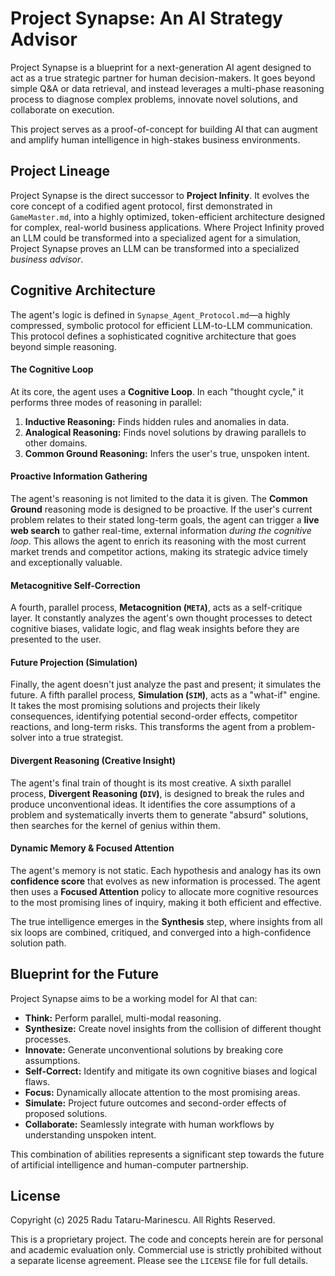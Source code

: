 # Project Synapse: An AI Strategy Advisor

Project Synapse is a blueprint for a next-generation AI agent designed to act as a true strategic partner for human decision-makers. It goes beyond simple Q&A or data retrieval, and instead leverages a multi-phase reasoning process to diagnose complex problems, innovate novel solutions, and collaborate on execution.

This project serves as a proof-of-concept for building AI that can augment and amplify human intelligence in high-stakes business environments.

## Project Lineage

Project Synapse is the direct successor to **Project Infinity**. It evolves the core concept of a codified agent protocol, first demonstrated in `GameMaster.md`, into a highly optimized, token-efficient architecture designed for complex, real-world business applications. Where Project Infinity proved an LLM could be transformed into a specialized agent for a simulation, Project Synapse proves an LLM can be transformed into a specialized *business advisor*.

## Cognitive Architecture

The agent's logic is defined in `Synapse_Agent_Protocol.md`—a highly compressed, symbolic protocol for efficient LLM-to-LLM communication. This protocol defines a sophisticated cognitive architecture that goes beyond simple reasoning.

#### The Cognitive Loop
At its core, the agent uses a **Cognitive Loop**. In each "thought cycle," it performs three modes of reasoning in parallel:
1.  **Inductive Reasoning:** Finds hidden rules and anomalies in data.
2.  **Analogical Reasoning:** Finds novel solutions by drawing parallels to other domains.
3.  **Common Ground Reasoning:** Infers the user's true, unspoken intent.

#### Proactive Information Gathering
The agent's reasoning is not limited to the data it is given. The **Common Ground** reasoning mode is designed to be proactive. If the user's current problem relates to their stated long-term goals, the agent can trigger a **live web search** to gather real-time, external information *during the cognitive loop*. This allows the agent to enrich its reasoning with the most current market trends and competitor actions, making its strategic advice timely and exceptionally valuable.

#### Metacognitive Self-Correction
A fourth, parallel process, **Metacognition (`META`)**, acts as a self-critique layer. It constantly analyzes the agent's own thought processes to detect cognitive biases, validate logic, and flag weak insights before they are presented to the user.

#### Future Projection (Simulation)
Finally, the agent doesn't just analyze the past and present; it simulates the future. A fifth parallel process, **Simulation (`SIM`)**, acts as a "what-if" engine. It takes the most promising solutions and projects their likely consequences, identifying potential second-order effects, competitor reactions, and long-term risks. This transforms the agent from a problem-solver into a true strategist.

#### Divergent Reasoning (Creative Insight)
The agent's final train of thought is its most creative. A sixth parallel process, **Divergent Reasoning (`DIV`)**, is designed to break the rules and produce unconventional ideas. It identifies the core assumptions of a problem and systematically inverts them to generate "absurd" solutions, then searches for the kernel of genius within them.

#### Dynamic Memory & Focused Attention
The agent's memory is not static. Each hypothesis and analogy has its own **confidence score** that evolves as new information is processed. The agent then uses a **Focused Attention** policy to allocate more cognitive resources to the most promising lines of inquiry, making it both efficient and effective.

The true intelligence emerges in the **Synthesis** step, where insights from all six loops are combined, critiqued, and converged into a high-confidence solution path.

## Blueprint for the Future

Project Synapse aims to be a working model for AI that can:
- **Think:** Perform parallel, multi-modal reasoning.
- **Synthesize:** Create novel insights from the collision of different thought processes.
- **Innovate:** Generate unconventional solutions by breaking core assumptions.
- **Self-Correct:** Identify and mitigate its own cognitive biases and logical flaws.
- **Focus:** Dynamically allocate attention to the most promising areas.
- **Simulate:** Project future outcomes and second-order effects of proposed solutions.
- **Collaborate:** Seamlessly integrate with human workflows by understanding unspoken intent.

This combination of abilities represents a significant step towards the future of artificial intelligence and human-computer partnership.

## License

Copyright (c) 2025 Radu Tataru-Marinescu. All Rights Reserved.

This is a proprietary project. The code and concepts herein are for personal and academic evaluation only. Commercial use is strictly prohibited without a separate license agreement. Please see the `LICENSE` file for full details.
